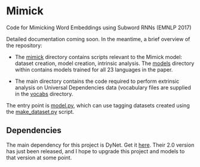 # Mimick
Code for Mimicking Word Embeddings using Subword RNNs (EMNLP 2017)

Detailed documentation coming soon. In the meantime, a brief overview of the repository:

- The [mimick](mimick) directory contains scripts relevant to the Mimick model: dataset creation, model creation, intrinsic analysis. The [models](mimick/models) directory within contains models trained for all 23 languages in the paper.

- The main directory contains the code required to perform extrinsic analysis on Universal Dependencies data (vocabulary files are supplied in the [vocabs](vocabs) directory.

The entry point is [model.py](model.py), which can use tagging datasets created using the [make_dataset.py](make_dataset.py) script.

## Dependencies
The main dependency for this project is DyNet. Get it [here](https://github.com/clab/dynet). Their 2.0 version has just been released, and I hope to upgrade this project and models to that version at some point.
